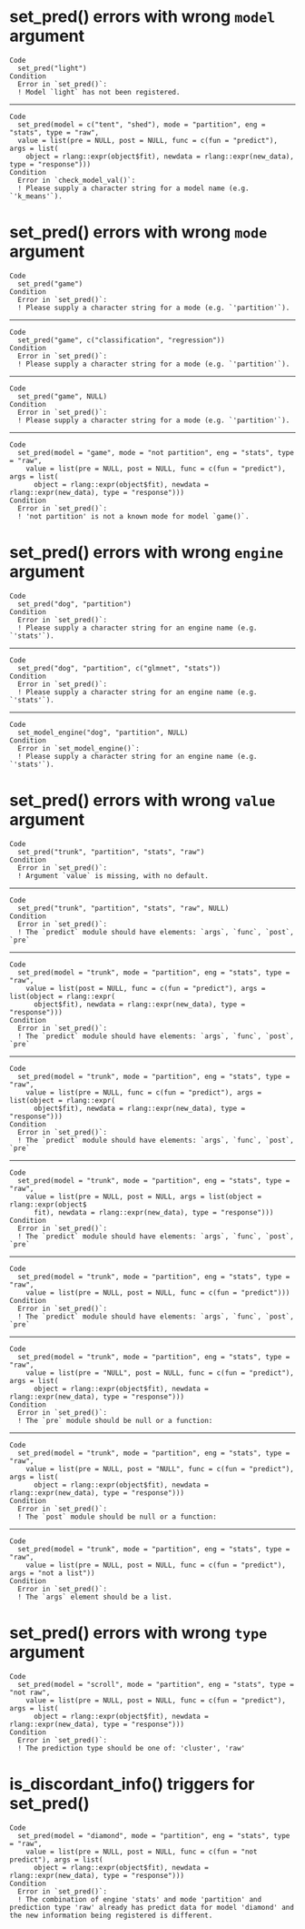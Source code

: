 # set_pred() errors with wrong `model` argument

    Code
      set_pred("light")
    Condition
      Error in `set_pred()`:
      ! Model `light` has not been registered.

---

    Code
      set_pred(model = c("tent", "shed"), mode = "partition", eng = "stats", type = "raw",
      value = list(pre = NULL, post = NULL, func = c(fun = "predict"), args = list(
        object = rlang::expr(object$fit), newdata = rlang::expr(new_data), type = "response")))
    Condition
      Error in `check_model_val()`:
      ! Please supply a character string for a model name (e.g. `'k_means'`).

# set_pred() errors with wrong `mode` argument

    Code
      set_pred("game")
    Condition
      Error in `set_pred()`:
      ! Please supply a character string for a mode (e.g. `'partition'`).

---

    Code
      set_pred("game", c("classification", "regression"))
    Condition
      Error in `set_pred()`:
      ! Please supply a character string for a mode (e.g. `'partition'`).

---

    Code
      set_pred("game", NULL)
    Condition
      Error in `set_pred()`:
      ! Please supply a character string for a mode (e.g. `'partition'`).

---

    Code
      set_pred(model = "game", mode = "not partition", eng = "stats", type = "raw",
        value = list(pre = NULL, post = NULL, func = c(fun = "predict"), args = list(
          object = rlang::expr(object$fit), newdata = rlang::expr(new_data), type = "response")))
    Condition
      Error in `set_pred()`:
      ! 'not partition' is not a known mode for model `game()`.

# set_pred() errors with wrong `engine` argument

    Code
      set_pred("dog", "partition")
    Condition
      Error in `set_pred()`:
      ! Please supply a character string for an engine name (e.g. `'stats'`).

---

    Code
      set_pred("dog", "partition", c("glmnet", "stats"))
    Condition
      Error in `set_pred()`:
      ! Please supply a character string for an engine name (e.g. `'stats'`).

---

    Code
      set_model_engine("dog", "partition", NULL)
    Condition
      Error in `set_model_engine()`:
      ! Please supply a character string for an engine name (e.g. `'stats'`).

# set_pred() errors with wrong `value` argument

    Code
      set_pred("trunk", "partition", "stats", "raw")
    Condition
      Error in `set_pred()`:
      ! Argument `value` is missing, with no default.

---

    Code
      set_pred("trunk", "partition", "stats", "raw", NULL)
    Condition
      Error in `set_pred()`:
      ! The `predict` module should have elements: `args`, `func`, `post`, `pre`

---

    Code
      set_pred(model = "trunk", mode = "partition", eng = "stats", type = "raw",
        value = list(post = NULL, func = c(fun = "predict"), args = list(object = rlang::expr(
          object$fit), newdata = rlang::expr(new_data), type = "response")))
    Condition
      Error in `set_pred()`:
      ! The `predict` module should have elements: `args`, `func`, `post`, `pre`

---

    Code
      set_pred(model = "trunk", mode = "partition", eng = "stats", type = "raw",
        value = list(pre = NULL, func = c(fun = "predict"), args = list(object = rlang::expr(
          object$fit), newdata = rlang::expr(new_data), type = "response")))
    Condition
      Error in `set_pred()`:
      ! The `predict` module should have elements: `args`, `func`, `post`, `pre`

---

    Code
      set_pred(model = "trunk", mode = "partition", eng = "stats", type = "raw",
        value = list(pre = NULL, post = NULL, args = list(object = rlang::expr(object$
          fit), newdata = rlang::expr(new_data), type = "response")))
    Condition
      Error in `set_pred()`:
      ! The `predict` module should have elements: `args`, `func`, `post`, `pre`

---

    Code
      set_pred(model = "trunk", mode = "partition", eng = "stats", type = "raw",
        value = list(pre = NULL, post = NULL, func = c(fun = "predict")))
    Condition
      Error in `set_pred()`:
      ! The `predict` module should have elements: `args`, `func`, `post`, `pre`

---

    Code
      set_pred(model = "trunk", mode = "partition", eng = "stats", type = "raw",
        value = list(pre = "NULL", post = NULL, func = c(fun = "predict"), args = list(
          object = rlang::expr(object$fit), newdata = rlang::expr(new_data), type = "response")))
    Condition
      Error in `set_pred()`:
      ! The `pre` module should be null or a function: 

---

    Code
      set_pred(model = "trunk", mode = "partition", eng = "stats", type = "raw",
        value = list(pre = NULL, post = "NULL", func = c(fun = "predict"), args = list(
          object = rlang::expr(object$fit), newdata = rlang::expr(new_data), type = "response")))
    Condition
      Error in `set_pred()`:
      ! The `post` module should be null or a function: 

---

    Code
      set_pred(model = "trunk", mode = "partition", eng = "stats", type = "raw",
        value = list(pre = NULL, post = NULL, func = c(fun = "predict"), args = "not a list"))
    Condition
      Error in `set_pred()`:
      ! The `args` element should be a list.

# set_pred() errors with wrong `type` argument

    Code
      set_pred(model = "scroll", mode = "partition", eng = "stats", type = "not raw",
        value = list(pre = NULL, post = NULL, func = c(fun = "predict"), args = list(
          object = rlang::expr(object$fit), newdata = rlang::expr(new_data), type = "response")))
    Condition
      Error in `set_pred()`:
      ! The prediction type should be one of: 'cluster', 'raw'

# is_discordant_info() triggers for set_pred()

    Code
      set_pred(model = "diamond", mode = "partition", eng = "stats", type = "raw",
        value = list(pre = NULL, post = NULL, func = c(fun = "not predict"), args = list(
          object = rlang::expr(object$fit), newdata = rlang::expr(new_data), type = "response")))
    Condition
      Error in `set_pred()`:
      ! The combination of engine 'stats' and mode 'partition' and prediction type 'raw' already has predict data for model 'diamond' and the new information being registered is different.

